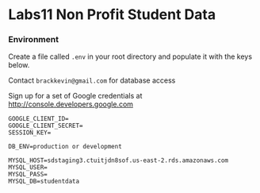# Labs11 Non Profit Student Data

### Environment

Create a file called `.env` in your root directory and populate it with the keys below.

Contact `brackkevin@gmail.com` for database access

Sign up for a set of Google credentials at http://console.developers.google.com

```
GOOGLE_CLIENT_ID=
GOOGLE_CLIENT_SECRET=
SESSION_KEY=

DB_ENV=production or development

MYSQL_HOST=sdstaging3.ctuitjdn8sof.us-east-2.rds.amazonaws.com
MYSQL_USER=
MYSQL_PASS=
MYSQL_DB=studentdata
```
